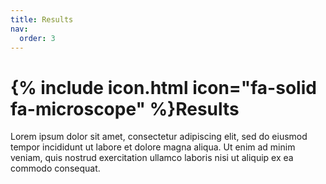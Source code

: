 ```yaml
---
title: Results
nav:
  order: 3
---
```


# {% include icon.html icon="fa-solid fa-microscope" %}Results

Lorem ipsum dolor sit amet, consectetur adipiscing elit, sed do eiusmod tempor incididunt ut labore et dolore magna aliqua.
Ut enim ad minim veniam, quis nostrud exercitation ullamco laboris nisi ut aliquip ex ea commodo consequat.

